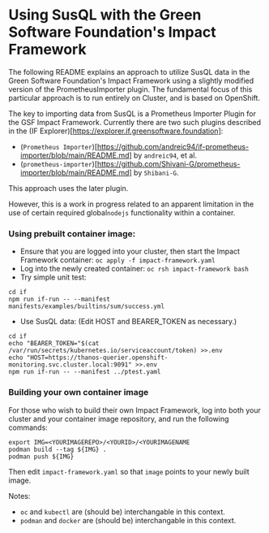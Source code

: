# Using SusQL with the Green Software Foundation's Impact Framework

The following README explains an approach to utilize SusQL data in the
Green Software Foundation's Impact Framework using a slightly modified version
of the PrometheusImporter plugin.  The fundamental focus of this particular
approach is to run entirely on Cluster, and is based on OpenShift.

The key to importing data from SusQL is a Prometheus Importer Plugin for the GSF Impact Framework.
Currently there are two such plugins described in the (IF Explorer)[https://explorer.if.greensoftware.foundation]:
- (`Prometheus Importer`)[https://github.com/andreic94/if-prometheus-importer/blob/main/README.md] by `andreic94`, et al.
- (`prometheus-importer`)[https://github.com/Shivani-G/prometheus-importer/blob/main/README.md] by `Shibani-G`.

This approach uses the later plugin.

However, this is a work in progress related to an apparent limitation
in the use of certain required global`nodejs` functionality within a container.

### Using prebuilt container image:
- Ensure that you are logged into your cluster, then start the Impact Framework container: `oc apply -f impact-framework.yaml`
- Log into the newly created container: `oc rsh impact-framework bash`
- Try simple unit test:
```
cd if
npm run if-run -- --manifest manifests/examples/builtins/sum/success.yml
```
- Use SusQL data: (Edit HOST and BEARER_TOKEN as necessary.)
```
cd if
echo "BEARER_TOKEN="$(cat  /var/run/secrets/kubernetes.io/serviceaccount/token) >>.env
echo "HOST=https://thanos-querier.openshift-monitoring.svc.cluster.local:9091" >>.env
npm run if-run -- --manifest ../ptest.yaml
```

### Building your own container image
For those who wish to build their own Impact Framework, log into both your 
cluster and your container image repository, and run the following commands:
```
export IMG=<YOURIMAGEREPO>/<YOURID>/<YOURIMAGENAME
podman build --tag ${IMG} .
podman push ${IMG}
```
Then edit `impact-framework.yaml` so that `image` points to your newly built image.

Notes:
- `oc` and `kubectl` are (should be) interchangable in this context.
- `podman` and `docker` are (should be) interchangable in this context.
